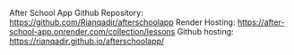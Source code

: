 After School App
Github Repository: https://github.com/Rianqadir/afterschoolapp
Render Hosting: https://after-school-app.onrender.com/collection/lessons
Github hosting: https://rianqadir.github.io/afterschoolapp/